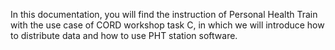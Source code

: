 In this documentation, you will find the instruction of Personal Health Train with the use case of CORD workshop task C, in which we will introduce how to distribute data and how to use PHT station software.
